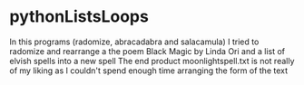 # pythonListsLoops

In this programs (radomize, abracadabra and salacamula) I tried to radomize and rearrange a the poem Black Magic by Linda Ori and a list of elvish spells into a new spell
The end product moonlightspell.txt is not really of my liking as I couldn't spend enough time arranging the form of the text
